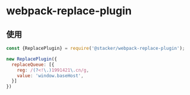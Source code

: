 # webpack-replace-plugin

## 使用

```javascript
const {ReplacePlugin} = require('@stacker/webpack-replace-plugin');

new ReplacePlugin({
  replaceQueue: [{
    reg: /(?<!\.)1991421\.cn/g,
    value: 'window.baseHost',
  }]
})
```
